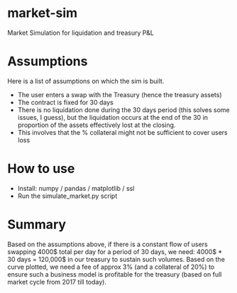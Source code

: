 # market-sim
Market Simulation for liquidation and treasury P&amp;L

<h1>Assumptions</h1>
Here is a list of assumptions on which the sim is built.
  <ul>
    <li>The user enters a swap with the Treasury (hence the treasury assets)</li>
    <li>The contract is fixed for 30 days</li>
    <li>There is no liquidation done during the 30 days period (this solves some issues, I guess), but the liquidation occurs at the end of the 30 in proportion of the assets effectively lost at the closing.</li>
    <li>This involves that the % collateral might not be sufficient to cover users loss</li>
  </ul>

<h1>How to use</h1>
  <ul>
    <li>Install: numpy / pandas / matplotlib / ssl</li>
    <li>Run the simulate_market.py script</li>
  </ul>

<h1>Summary</h1>
Based on the assumptions above, if there is a constant flow of users swapping 4000$ total per day for a period of 30 days, we need: 4000$ * 30 days = 120,000$ in our treasury to sustain such volumes. Based on the curve plotted, we need a fee of approx 3% (and a collateral of 20%) to ensure such a business model is profitable for the treasury (based on full market cycle from 2017 till today).
